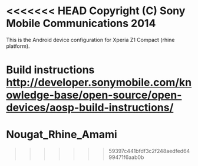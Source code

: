 <<<<<<< HEAD
Copyright (C) Sony Mobile Communications 2014
=============================================

This is the Android device configuration for Xperia Z1 Compact (rhine platform).

Build instructions
http://developer.sonymobile.com/knowledge-base/open-source/open-devices/aosp-build-instructions/
=======
# Nougat_Rhine_Amami
>>>>>>> 59397c441bfdf3c2f248aedfed6499471f6aab0b
